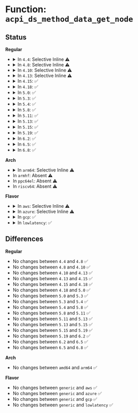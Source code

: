 # Function: <code>acpi_ds_method_data_get_node</code>

## Status
<b>Regular</b>
<ul>
<li>
<details>
<summary>In <code>4.4</code>: Selective Inline ⚠️</summary>

```c
acpi_status acpi_ds_method_data_get_node(u8 type, u32 index, struct acpi_walk_state *walk_state, struct acpi_namespace_node **node);
```

**Collision:** Unique Global

**Inline:** Selective

**Transformation:** False

**Instances:**

```
In drivers/acpi/acpica/dsmthdat.c (ffffffff8148cb6d)
Location: drivers/acpi/acpica/dsmthdat.c:248
Inline: True
Direct callers:
  - drivers/acpi/acpica/dsmthdat.c:acpi_ds_method_data_init_args
  - drivers/acpi/acpica/dsmthdat.c:acpi_ds_method_data_get_value
  - drivers/acpi/acpica/dsmthdat.c:acpi_ds_store_object_to_local
  - drivers/acpi/acpica/dsmthdat.c:acpi_ds_store_object_to_local
  - drivers/acpi/acpica/dsmthdat.c:acpi_ds_store_object_to_local
  - drivers/acpi/acpica/dsobject.c:acpi_ds_init_object_from_op
  - drivers/acpi/acpica/exresolv.c:acpi_ex_resolve_multiple
```
**Symbols:**

```
ffffffff8148cb6d-ffffffff8148cc12: acpi_ds_method_data_get_node (STB_GLOBAL)
```
</details>
</li>
<li>
<details>
<summary>In <code>4.8</code>: Selective Inline ⚠️</summary>

```c
acpi_status acpi_ds_method_data_get_node(u8 type, u32 index, struct acpi_walk_state *walk_state, struct acpi_namespace_node **node);
```

**Collision:** Unique Global

**Inline:** Selective

**Transformation:** False

**Instances:**

```
In drivers/acpi/acpica/dsmthdat.c (ffffffff814db986)
Location: drivers/acpi/acpica/dsmthdat.c:249
Inline: True
Direct callers:
  - drivers/acpi/acpica/dsmthdat.c:acpi_ds_store_object_to_local
  - drivers/acpi/acpica/dsmthdat.c:acpi_ds_store_object_to_local
  - drivers/acpi/acpica/dsmthdat.c:acpi_ds_store_object_to_local
  - drivers/acpi/acpica/dsmthdat.c:acpi_ds_method_data_get_value
  - drivers/acpi/acpica/dsmthdat.c:acpi_ds_method_data_init_args
  - drivers/acpi/acpica/dsobject.c:acpi_ds_init_object_from_op
  - drivers/acpi/acpica/exresolv.c:acpi_ex_resolve_multiple
```
**Symbols:**

```
ffffffff814db986-ffffffff814dba2b: acpi_ds_method_data_get_node (STB_GLOBAL)
```
</details>
</li>
<li>
<details>
<summary>In <code>4.10</code>: Selective Inline ⚠️</summary>

```c
acpi_status acpi_ds_method_data_get_node(u8 type, u32 index, struct acpi_walk_state *walk_state, struct acpi_namespace_node **node);
```

**Collision:** Unique Global

**Inline:** Selective

**Transformation:** False

**Instances:**

```
In drivers/acpi/acpica/dsmthdat.c (ffffffff814fe295)
Location: drivers/acpi/acpica/dsmthdat.c:249
Inline: True
Direct callers:
  - drivers/acpi/acpica/dsmthdat.c:acpi_ds_store_object_to_local
  - drivers/acpi/acpica/dsmthdat.c:acpi_ds_store_object_to_local
  - drivers/acpi/acpica/dsmthdat.c:acpi_ds_store_object_to_local
  - drivers/acpi/acpica/dsmthdat.c:acpi_ds_method_data_get_value
  - drivers/acpi/acpica/dsmthdat.c:acpi_ds_method_data_init_args
  - drivers/acpi/acpica/dsobject.c:acpi_ds_init_object_from_op
  - drivers/acpi/acpica/exresolv.c:acpi_ex_resolve_multiple
```
**Symbols:**

```
ffffffff814fe295-ffffffff814fe33a: acpi_ds_method_data_get_node (STB_GLOBAL)
```
</details>
</li>
<li>
<details>
<summary>In <code>4.13</code>: Selective Inline ⚠️</summary>

```c
acpi_status acpi_ds_method_data_get_node(u8 type, u32 index, struct acpi_walk_state *walk_state, struct acpi_namespace_node **node);
```

**Collision:** Unique Global

**Inline:** Selective

**Transformation:** False

**Instances:**

```
In drivers/acpi/acpica/dsmthdat.c (ffffffff8150e75c)
Location: drivers/acpi/acpica/dsmthdat.c:249
Inline: True
Direct callers:
  - drivers/acpi/acpica/dsmthdat.c:acpi_ds_store_object_to_local
  - drivers/acpi/acpica/dsmthdat.c:acpi_ds_store_object_to_local
  - drivers/acpi/acpica/dsmthdat.c:acpi_ds_store_object_to_local
  - drivers/acpi/acpica/dsmthdat.c:acpi_ds_method_data_get_value
  - drivers/acpi/acpica/dsmthdat.c:acpi_ds_method_data_init_args
  - drivers/acpi/acpica/dsobject.c:acpi_ds_init_object_from_op
  - drivers/acpi/acpica/exresolv.c:acpi_ex_resolve_multiple
```
**Symbols:**

```
ffffffff8150e75c-ffffffff8150e801: acpi_ds_method_data_get_node (STB_GLOBAL)
```
</details>
</li>
<li>
<details>
<summary>In <code>4.15</code>: ✅</summary>

```c
acpi_status acpi_ds_method_data_get_node(u8 type, u32 index, struct acpi_walk_state *walk_state, struct acpi_namespace_node **node);
```

**Collision:** Unique Global

**Inline:** No

**Transformation:** False

**Instances:**

```
In drivers/acpi/acpica/dsmthdat.c (ffffffff81553273)
Location: drivers/acpi/acpica/dsmthdat.c:249
Inline: False
Direct callers:
  - drivers/acpi/acpica/dsmthdat.c:acpi_ds_store_object_to_local
  - drivers/acpi/acpica/dsmthdat.c:acpi_ds_store_object_to_local
  - drivers/acpi/acpica/dsmthdat.c:acpi_ds_method_data_get_value
  - drivers/acpi/acpica/dsmthdat.c:acpi_ds_method_data_set_value
  - drivers/acpi/acpica/dsobject.c:acpi_ds_init_object_from_op
  - drivers/acpi/acpica/exresolv.c:acpi_ex_resolve_multiple
```
**Symbols:**

```
ffffffff81553273-ffffffff815533de: acpi_ds_method_data_get_node (STB_GLOBAL)
```
</details>
</li>
<li>
<details>
<summary>In <code>4.18</code>: ✅</summary>

```c
acpi_status acpi_ds_method_data_get_node(u8 type, u32 index, struct acpi_walk_state *walk_state, struct acpi_namespace_node **node);
```

**Collision:** Unique Global

**Inline:** No

**Transformation:** False

**Instances:**

```
In drivers/acpi/acpica/dsmthdat.c (ffffffff81589bc3)
Location: drivers/acpi/acpica/dsmthdat.c:213
Inline: False
Direct callers:
  - drivers/acpi/acpica/dsmthdat.c:acpi_ds_store_object_to_local
  - drivers/acpi/acpica/dsmthdat.c:acpi_ds_store_object_to_local
  - drivers/acpi/acpica/dsmthdat.c:acpi_ds_method_data_get_value
  - drivers/acpi/acpica/dsmthdat.c:acpi_ds_method_data_set_value
  - drivers/acpi/acpica/dsobject.c:acpi_ds_init_object_from_op
  - drivers/acpi/acpica/exresolv.c:acpi_ex_resolve_multiple
```
**Symbols:**

```
ffffffff81589bc3-ffffffff81589d2e: acpi_ds_method_data_get_node (STB_GLOBAL)
```
</details>
</li>
<li>
<details>
<summary>In <code>5.0</code>: ✅</summary>

```c
acpi_status acpi_ds_method_data_get_node(u8 type, u32 index, struct acpi_walk_state *walk_state, struct acpi_namespace_node **node);
```

**Collision:** Unique Global

**Inline:** No

**Transformation:** False

**Instances:**

```
In drivers/acpi/acpica/dsmthdat.c (ffffffff815a2189)
Location: drivers/acpi/acpica/dsmthdat.c:213
Inline: False
Direct callers:
  - drivers/acpi/acpica/dsmthdat.c:acpi_ds_store_object_to_local
  - drivers/acpi/acpica/dsmthdat.c:acpi_ds_store_object_to_local
  - drivers/acpi/acpica/dsmthdat.c:acpi_ds_method_data_get_value
  - drivers/acpi/acpica/dsmthdat.c:acpi_ds_method_data_set_value
  - drivers/acpi/acpica/dsobject.c:acpi_ds_init_object_from_op
  - drivers/acpi/acpica/exresolv.c:acpi_ex_resolve_multiple
```
**Symbols:**

```
ffffffff815a2189-ffffffff815a22f4: acpi_ds_method_data_get_node (STB_GLOBAL)
```
</details>
</li>
<li>
<details>
<summary>In <code>5.3</code>: ✅</summary>

```c
acpi_status acpi_ds_method_data_get_node(u8 type, u32 index, struct acpi_walk_state *walk_state, struct acpi_namespace_node **node);
```

**Collision:** Unique Global

**Inline:** No

**Transformation:** False

**Instances:**

```
In drivers/acpi/acpica/dsmthdat.c (ffffffff815d3809)
Location: drivers/acpi/acpica/dsmthdat.c:213
Inline: False
Direct callers:
  - drivers/acpi/acpica/dsmthdat.c:acpi_ds_store_object_to_local
  - drivers/acpi/acpica/dsmthdat.c:acpi_ds_store_object_to_local
  - drivers/acpi/acpica/dsmthdat.c:acpi_ds_method_data_get_value
  - drivers/acpi/acpica/dsmthdat.c:acpi_ds_method_data_set_value
  - drivers/acpi/acpica/dsobject.c:acpi_ds_init_object_from_op
  - drivers/acpi/acpica/exresolv.c:acpi_ex_resolve_multiple
```
**Symbols:**

```
ffffffff815d3809-ffffffff815d3975: acpi_ds_method_data_get_node (STB_GLOBAL)
```
</details>
</li>
<li>
<details>
<summary>In <code>5.4</code>: ✅</summary>

```c
acpi_status acpi_ds_method_data_get_node(u8 type, u32 index, struct acpi_walk_state *walk_state, struct acpi_namespace_node **node);
```

**Collision:** Unique Global

**Inline:** No

**Transformation:** False

**Instances:**

```
In drivers/acpi/acpica/dsmthdat.c (ffffffff815f4a81)
Location: drivers/acpi/acpica/dsmthdat.c:213
Inline: False
Direct callers:
  - drivers/acpi/acpica/dsmthdat.c:acpi_ds_store_object_to_local
  - drivers/acpi/acpica/dsmthdat.c:acpi_ds_store_object_to_local
  - drivers/acpi/acpica/dsmthdat.c:acpi_ds_method_data_get_value
  - drivers/acpi/acpica/dsmthdat.c:acpi_ds_method_data_set_value
  - drivers/acpi/acpica/dsobject.c:acpi_ds_init_object_from_op
  - drivers/acpi/acpica/exresolv.c:acpi_ex_resolve_multiple
```
**Symbols:**

```
ffffffff815f4a81-ffffffff815f4bed: acpi_ds_method_data_get_node (STB_GLOBAL)
```
</details>
</li>
<li>
<details>
<summary>In <code>5.8</code>: ✅</summary>

```c
acpi_status acpi_ds_method_data_get_node(u8 type, u32 index, struct acpi_walk_state *walk_state, struct acpi_namespace_node **node);
```

**Collision:** Unique Global

**Inline:** No

**Transformation:** False

**Instances:**

```
In drivers/acpi/acpica/dsmthdat.c (ffffffff816a0b0a)
Location: drivers/acpi/acpica/dsmthdat.c:213
Inline: False
Direct callers:
  - drivers/acpi/acpica/dsmthdat.c:acpi_ds_store_object_to_local
  - drivers/acpi/acpica/dsmthdat.c:acpi_ds_method_data_delete_value
  - drivers/acpi/acpica/dsmthdat.c:acpi_ds_method_data_get_value
  - drivers/acpi/acpica/dsmthdat.c:acpi_ds_method_data_set_value
  - drivers/acpi/acpica/dsobject.c:acpi_ds_init_object_from_op
  - drivers/acpi/acpica/exresolv.c:acpi_ex_resolve_multiple
```
**Symbols:**

```
ffffffff816a0b0a-ffffffff816a0c76: acpi_ds_method_data_get_node (STB_GLOBAL)
```
</details>
</li>
<li>
<details>
<summary>In <code>5.11</code>: ✅</summary>

```c
acpi_status acpi_ds_method_data_get_node(u8 type, u32 index, struct acpi_walk_state *walk_state, struct acpi_namespace_node **node);
```

**Collision:** Unique Global

**Inline:** No

**Transformation:** False

**Instances:**

```
In drivers/acpi/acpica/dsmthdat.c (ffffffff816be322)
Location: drivers/acpi/acpica/dsmthdat.c:213
Inline: False
Direct callers:
  - drivers/acpi/acpica/dsmthdat.c:acpi_ds_store_object_to_local
  - drivers/acpi/acpica/dsmthdat.c:acpi_ds_method_data_delete_value
  - drivers/acpi/acpica/dsmthdat.c:acpi_ds_method_data_get_value
  - drivers/acpi/acpica/dsmthdat.c:acpi_ds_method_data_set_value
  - drivers/acpi/acpica/dsobject.c:acpi_ds_init_object_from_op
  - drivers/acpi/acpica/exresolv.c:acpi_ex_resolve_multiple
```
**Symbols:**

```
ffffffff816be322-ffffffff816be48e: acpi_ds_method_data_get_node (STB_GLOBAL)
```
</details>
</li>
<li>
<details>
<summary>In <code>5.13</code>: ✅</summary>

```c
acpi_status acpi_ds_method_data_get_node(u8 type, u32 index, struct acpi_walk_state *walk_state, struct acpi_namespace_node **node);
```

**Collision:** Unique Global

**Inline:** No

**Transformation:** False

**Instances:**

```
In drivers/acpi/acpica/dsmthdat.c (ffffffff816a03ff)
Location: drivers/acpi/acpica/dsmthdat.c:213
Inline: False
Direct callers:
  - drivers/acpi/acpica/dsmthdat.c:acpi_ds_store_object_to_local
  - drivers/acpi/acpica/dsmthdat.c:acpi_ds_store_object_to_local
  - drivers/acpi/acpica/dsmthdat.c:acpi_ds_method_data_get_value
  - drivers/acpi/acpica/dsmthdat.c:acpi_ds_method_data_set_value
  - drivers/acpi/acpica/dsobject.c:acpi_ds_init_object_from_op
  - drivers/acpi/acpica/exresolv.c:acpi_ex_resolve_multiple
```
**Symbols:**

```
ffffffff816a03ff-ffffffff816a056f: acpi_ds_method_data_get_node (STB_GLOBAL)
```
</details>
</li>
<li>
<details>
<summary>In <code>5.15</code>: ✅</summary>

```c
acpi_status acpi_ds_method_data_get_node(u8 type, u32 index, struct acpi_walk_state *walk_state, struct acpi_namespace_node **node);
```

**Collision:** Unique Global

**Inline:** No

**Transformation:** False

**Instances:**

```
In drivers/acpi/acpica/dsmthdat.c (ffffffff81716c20)
Location: drivers/acpi/acpica/dsmthdat.c:213
Inline: False
Direct callers:
  - drivers/acpi/acpica/dsmthdat.c:acpi_ds_store_object_to_local
  - drivers/acpi/acpica/dsmthdat.c:acpi_ds_store_object_to_local
  - drivers/acpi/acpica/dsmthdat.c:acpi_ds_method_data_get_value
  - drivers/acpi/acpica/dsmthdat.c:acpi_ds_method_data_set_value
  - drivers/acpi/acpica/dsobject.c:acpi_ds_init_object_from_op
  - drivers/acpi/acpica/exresolv.c:acpi_ex_resolve_multiple
```
**Symbols:**

```
ffffffff81716c20-ffffffff81716dc3: acpi_ds_method_data_get_node (STB_GLOBAL)
```
</details>
</li>
<li>
<details>
<summary>In <code>5.19</code>: ✅</summary>

```c
acpi_status acpi_ds_method_data_get_node(u8 type, u32 index, struct acpi_walk_state *walk_state, struct acpi_namespace_node **node);
```

**Collision:** Unique Global

**Inline:** No

**Transformation:** False

**Instances:**

```
In drivers/acpi/acpica/dsmthdat.c (ffffffff8184676d)
Location: drivers/acpi/acpica/dsmthdat.c:213
Inline: False
Direct callers:
  - drivers/acpi/acpica/dsmthdat.c:acpi_ds_store_object_to_local
  - drivers/acpi/acpica/dsmthdat.c:acpi_ds_store_object_to_local
  - drivers/acpi/acpica/dsmthdat.c:acpi_ds_method_data_get_value
  - drivers/acpi/acpica/dsmthdat.c:acpi_ds_method_data_set_value
  - drivers/acpi/acpica/dsobject.c:acpi_ds_init_object_from_op
  - drivers/acpi/acpica/exresolv.c:acpi_ex_resolve_multiple
```
**Symbols:**

```
ffffffff8184676d-ffffffff8184691c: acpi_ds_method_data_get_node (STB_GLOBAL)
```
</details>
</li>
<li>
<details>
<summary>In <code>6.2</code>: ✅</summary>

```c
acpi_status acpi_ds_method_data_get_node(u8 type, u32 index, struct acpi_walk_state *walk_state, struct acpi_namespace_node **node);
```

**Collision:** Unique Global

**Inline:** No

**Transformation:** False

**Instances:**

```
In drivers/acpi/acpica/dsmthdat.c (ffffffff8197e370)
Location: drivers/acpi/acpica/dsmthdat.c:213
Inline: False
Direct callers:
  - drivers/acpi/acpica/dsmthdat.c:acpi_ds_store_object_to_local
  - drivers/acpi/acpica/dsmthdat.c:acpi_ds_store_object_to_local
  - drivers/acpi/acpica/dsmthdat.c:acpi_ds_method_data_get_value
  - drivers/acpi/acpica/dsmthdat.c:acpi_ds_method_data_set_value
  - drivers/acpi/acpica/dsobject.c:acpi_ds_init_object_from_op
  - drivers/acpi/acpica/dsobject.c:acpi_ds_init_object_from_op
  - drivers/acpi/acpica/exresolv.c:acpi_ex_resolve_multiple
```
**Symbols:**

```
ffffffff8197e370-ffffffff8197e556: acpi_ds_method_data_get_node (STB_GLOBAL)
```
</details>
</li>
<li>
<details>
<summary>In <code>6.5</code>: ✅</summary>

```c
acpi_status acpi_ds_method_data_get_node(u8 type, u32 index, struct acpi_walk_state *walk_state, struct acpi_namespace_node **node);
```

**Collision:** Unique Global

**Inline:** No

**Transformation:** False

**Instances:**

```
In drivers/acpi/acpica/dsmthdat.c (ffffffff819c4e20)
Location: drivers/acpi/acpica/dsmthdat.c:213
Inline: False
Direct callers:
  - drivers/acpi/acpica/dsmthdat.c:acpi_ds_store_object_to_local
  - drivers/acpi/acpica/dsmthdat.c:acpi_ds_store_object_to_local
  - drivers/acpi/acpica/dsmthdat.c:acpi_ds_method_data_get_value
  - drivers/acpi/acpica/dsmthdat.c:acpi_ds_method_data_set_value
  - drivers/acpi/acpica/dsobject.c:acpi_ds_init_object_from_op
  - drivers/acpi/acpica/dsobject.c:acpi_ds_init_object_from_op
  - drivers/acpi/acpica/exresolv.c:acpi_ex_resolve_multiple
```
**Symbols:**

```
ffffffff819c4e20-ffffffff819c5009: acpi_ds_method_data_get_node (STB_GLOBAL)
```
</details>
</li>
<li>
<details>
<summary>In <code>6.8</code>: ✅</summary>

```c
acpi_status acpi_ds_method_data_get_node(u8 type, u32 index, struct acpi_walk_state *walk_state, struct acpi_namespace_node **node);
```

**Collision:** Unique Global

**Inline:** No

**Transformation:** False

**Instances:**

```
In drivers/acpi/acpica/dsmthdat.c (ffffffff81a0f870)
Location: drivers/acpi/acpica/dsmthdat.c:213
Inline: False
Direct callers:
  - drivers/acpi/acpica/dsmthdat.c:acpi_ds_store_object_to_local
  - drivers/acpi/acpica/dsmthdat.c:acpi_ds_store_object_to_local
  - drivers/acpi/acpica/dsmthdat.c:acpi_ds_method_data_get_value
  - drivers/acpi/acpica/dsmthdat.c:acpi_ds_method_data_set_value
  - drivers/acpi/acpica/dsobject.c:acpi_ds_init_object_from_op
  - drivers/acpi/acpica/dsobject.c:acpi_ds_init_object_from_op
  - drivers/acpi/acpica/exresolv.c:acpi_ex_resolve_multiple
```
**Symbols:**

```
ffffffff81a0f870-ffffffff81a0fa59: acpi_ds_method_data_get_node (STB_GLOBAL)
```
</details>
</li>
</ul>
<b>Arch</b>
<ul>
<li>
<details>
<summary>In <code>arm64</code>: Selective Inline ⚠️</summary>

```c
acpi_status acpi_ds_method_data_get_node(u8 type, u32 index, struct acpi_walk_state *walk_state, struct acpi_namespace_node **node);
```

**Collision:** Unique Global

**Inline:** Selective

**Transformation:** False

**Instances:**

```
In drivers/acpi/acpica/dsmthdat.c (ffff80001077e19c)
Location: drivers/acpi/acpica/dsmthdat.c:213
Inline: True
Direct callers:
  - drivers/acpi/acpica/dsmthdat.c:acpi_ds_store_object_to_local
  - drivers/acpi/acpica/dsmthdat.c:acpi_ds_store_object_to_local
  - drivers/acpi/acpica/dsmthdat.c:acpi_ds_store_object_to_local
  - drivers/acpi/acpica/dsmthdat.c:acpi_ds_method_data_get_value
  - drivers/acpi/acpica/dsmthdat.c:acpi_ds_method_data_init_args
  - drivers/acpi/acpica/dsobject.c:acpi_ds_init_object_from_op
  - drivers/acpi/acpica/exresolv.c:acpi_ex_resolve_multiple
```
**Symbols:**

```
ffff80001077e19c-ffff80001077e278: acpi_ds_method_data_get_node (STB_GLOBAL)
```
</details>
</li>
<li>
In <code>armhf</code>: Absent ⚠️
</li>
<li>
In <code>ppc64el</code>: Absent ⚠️
</li>
<li>
In <code>riscv64</code>: Absent ⚠️
</li>
</ul>
<b>Flavor</b>
<ul>
<li>
<details>
<summary>In <code>aws</code>: Selective Inline ⚠️</summary>

```c
acpi_status acpi_ds_method_data_get_node(u8 type, u32 index, struct acpi_walk_state *walk_state, struct acpi_namespace_node **node);
```

**Collision:** Unique Global

**Inline:** Selective

**Transformation:** False

**Instances:**

```
In drivers/acpi/acpica/dsmthdat.c (ffffffff815e1e74)
Location: drivers/acpi/acpica/dsmthdat.c:213
Inline: True
Direct callers:
  - drivers/acpi/acpica/dsmthdat.c:acpi_ds_store_object_to_local
  - drivers/acpi/acpica/dsmthdat.c:acpi_ds_store_object_to_local
  - drivers/acpi/acpica/dsmthdat.c:acpi_ds_store_object_to_local
  - drivers/acpi/acpica/dsmthdat.c:acpi_ds_method_data_get_value
  - drivers/acpi/acpica/dsmthdat.c:acpi_ds_method_data_init_args
  - drivers/acpi/acpica/dsobject.c:acpi_ds_init_object_from_op
  - drivers/acpi/acpica/exresolv.c:acpi_ex_resolve_multiple
```
**Symbols:**

```
ffffffff815e1e74-ffffffff815e1f1c: acpi_ds_method_data_get_node (STB_GLOBAL)
```
</details>
</li>
<li>
<details>
<summary>In <code>azure</code>: Selective Inline ⚠️</summary>

```c
acpi_status acpi_ds_method_data_get_node(u8 type, u32 index, struct acpi_walk_state *walk_state, struct acpi_namespace_node **node);
```

**Collision:** Unique Global

**Inline:** Selective

**Transformation:** False

**Instances:**

```
In drivers/acpi/acpica/dsmthdat.c (ffffffff815cd4ea)
Location: drivers/acpi/acpica/dsmthdat.c:213
Inline: True
Direct callers:
  - drivers/acpi/acpica/dsmthdat.c:acpi_ds_store_object_to_local
  - drivers/acpi/acpica/dsmthdat.c:acpi_ds_store_object_to_local
  - drivers/acpi/acpica/dsmthdat.c:acpi_ds_store_object_to_local
  - drivers/acpi/acpica/dsmthdat.c:acpi_ds_method_data_get_value
  - drivers/acpi/acpica/dsmthdat.c:acpi_ds_method_data_init_args
  - drivers/acpi/acpica/dsobject.c:acpi_ds_init_object_from_op
  - drivers/acpi/acpica/exresolv.c:acpi_ex_resolve_multiple
```
**Symbols:**

```
ffffffff815cd4ea-ffffffff815cd592: acpi_ds_method_data_get_node (STB_GLOBAL)
```
</details>
</li>
<li>
<details>
<summary>In <code>gcp</code>: ✅</summary>

```c
acpi_status acpi_ds_method_data_get_node(u8 type, u32 index, struct acpi_walk_state *walk_state, struct acpi_namespace_node **node);
```

**Collision:** Unique Global

**Inline:** No

**Transformation:** False

**Instances:**

```
In drivers/acpi/acpica/dsmthdat.c (ffffffff815e8d61)
Location: drivers/acpi/acpica/dsmthdat.c:213
Inline: False
Direct callers:
  - drivers/acpi/acpica/dsmthdat.c:acpi_ds_store_object_to_local
  - drivers/acpi/acpica/dsmthdat.c:acpi_ds_store_object_to_local
  - drivers/acpi/acpica/dsmthdat.c:acpi_ds_method_data_get_value
  - drivers/acpi/acpica/dsmthdat.c:acpi_ds_method_data_set_value
  - drivers/acpi/acpica/dsobject.c:acpi_ds_init_object_from_op
  - drivers/acpi/acpica/exresolv.c:acpi_ex_resolve_multiple
```
**Symbols:**

```
ffffffff815e8d61-ffffffff815e8ecd: acpi_ds_method_data_get_node (STB_GLOBAL)
```
</details>
</li>
<li>
<details>
<summary>In <code>lowlatency</code>: ✅</summary>

```c
acpi_status acpi_ds_method_data_get_node(u8 type, u32 index, struct acpi_walk_state *walk_state, struct acpi_namespace_node **node);
```

**Collision:** Unique Global

**Inline:** No

**Transformation:** False

**Instances:**

```
In drivers/acpi/acpica/dsmthdat.c (ffffffff81602c11)
Location: drivers/acpi/acpica/dsmthdat.c:213
Inline: False
Direct callers:
  - drivers/acpi/acpica/dsmthdat.c:acpi_ds_store_object_to_local
  - drivers/acpi/acpica/dsmthdat.c:acpi_ds_store_object_to_local
  - drivers/acpi/acpica/dsmthdat.c:acpi_ds_method_data_get_value
  - drivers/acpi/acpica/dsmthdat.c:acpi_ds_method_data_set_value
  - drivers/acpi/acpica/dsobject.c:acpi_ds_init_object_from_op
  - drivers/acpi/acpica/exresolv.c:acpi_ex_resolve_multiple
```
**Symbols:**

```
ffffffff81602c11-ffffffff81602d7d: acpi_ds_method_data_get_node (STB_GLOBAL)
```
</details>
</li>
</ul>

## Differences
<b>Regular</b>
<ul>
<li>
No changes between <code>4.4</code> and <code>4.8</code> ✅
</li>
<li>
No changes between <code>4.8</code> and <code>4.10</code> ✅
</li>
<li>
No changes between <code>4.10</code> and <code>4.13</code> ✅
</li>
<li>
No changes between <code>4.13</code> and <code>4.15</code> ✅
</li>
<li>
No changes between <code>4.15</code> and <code>4.18</code> ✅
</li>
<li>
No changes between <code>4.18</code> and <code>5.0</code> ✅
</li>
<li>
No changes between <code>5.0</code> and <code>5.3</code> ✅
</li>
<li>
No changes between <code>5.3</code> and <code>5.4</code> ✅
</li>
<li>
No changes between <code>5.4</code> and <code>5.8</code> ✅
</li>
<li>
No changes between <code>5.8</code> and <code>5.11</code> ✅
</li>
<li>
No changes between <code>5.11</code> and <code>5.13</code> ✅
</li>
<li>
No changes between <code>5.13</code> and <code>5.15</code> ✅
</li>
<li>
No changes between <code>5.15</code> and <code>5.19</code> ✅
</li>
<li>
No changes between <code>5.19</code> and <code>6.2</code> ✅
</li>
<li>
No changes between <code>6.2</code> and <code>6.5</code> ✅
</li>
<li>
No changes between <code>6.5</code> and <code>6.8</code> ✅
</li>
</ul>
<b>Arch</b>
<ul>
<li>
No changes between <code>amd64</code> and <code>arm64</code> ✅
</li>
</ul>
<b>Flavor</b>
<ul>
<li>
No changes between <code>generic</code> and <code>aws</code> ✅
</li>
<li>
No changes between <code>generic</code> and <code>azure</code> ✅
</li>
<li>
No changes between <code>generic</code> and <code>gcp</code> ✅
</li>
<li>
No changes between <code>generic</code> and <code>lowlatency</code> ✅
</li>
</ul>
